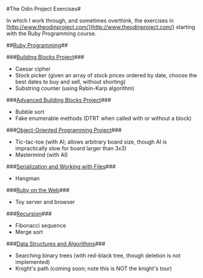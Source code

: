 #The Odin Project Exercises#

In which I work through, and sometimes overthink, the exercises in [http://www.theodinproject.com/](http://www.theodinproject.com/) starting with the Ruby Programming course.

##[Ruby Programming](http://www.theodinproject.com/ruby-programming)##

###[Building Blocks Project](http://www.theodinproject.com/ruby-programming/building-blocks)###
* Caesar cipher
* Stock picker (given an array of stock prices ordered by date, choose the best dates to buy and sell, without shorting)
* Substring counter (using Rabin-Karp algorithm)

###[Advanced Building Blocks Project](http://www.theodinproject.com/ruby-programming/advanced-building-blocks)###
* Bubble sort
* Fake enumerable methods (DTRT when called with or without a block)

###[Object-Oriented Programming Project](http://www.theodinproject.com/ruby-programming/oop)###
* Tic-tac-toe (with AI; allows arbitrary board size, though AI is impractically slow for board larger than 3x3)
* Mastermind (with AI)

###[Serialization and Working with Files](http://www.theodinproject.com/ruby-programming/file-i-o-and-serialization)###
* Hangman

###[Ruby on the Web](http://www.theodinproject.com/ruby-programming/ruby-on-the-web)###
* Toy server and browser

###[Recursion](http://www.theodinproject.com/ruby-programming/recursion)###
* Fibonacci sequence
* Merge sort

###[Data Structures and Algorithms](http://www.theodinproject.com/ruby-programming/data-structures-and-algorithms)###
* Searching binary trees (with red-black tree, though deletion is not implemented)
* Knight's path (coming soon; note this is NOT the knight's tour)

